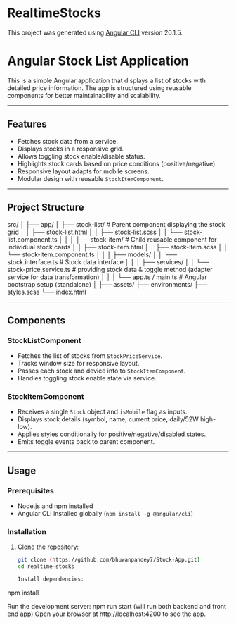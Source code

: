 # RealtimeStocks

This project was generated using [Angular CLI](https://github.com/angular/angular-cli) version 20.1.5.

# Angular Stock List Application

This is a simple Angular application that displays a list of stocks with detailed price information. The app is structured using reusable components for better maintainability and scalability.

---

## Features

- Fetches stock data from a service.
- Displays stocks in a responsive grid.
- Allows toggling stock enable/disable status.
- Highlights stock cards based on price conditions (positive/negative).
- Responsive layout adapts for mobile screens.
- Modular design with reusable `StockItemComponent`.

---

## Project Structure

src/
│
├── app/
│ ├── stock-list/ # Parent component displaying the stock grid
│ │ ├── stock-list.html
│ │ ├── stock-list.scss
│ │ └── stock-list.component.ts
│ │
│ ├── stock-item/ # Child reusable component for individual stock cards
│ │ ├── stock-item.html
│ │ ├── stock-item.scss
│ │ └── stock-item.component.ts
│ │
│ ├── models/
│ │ └── stock.interface.ts # Stock data interface
│ │
│ ├── services/
│ │ └── stock-price.service.ts # providing stock data & toggle method (adapter service for data transformation)
│ │
│ └── app.ts / main.ts # Angular bootstrap setup (standalone)
│
├── assets/
├── environments/
├── styles.scss
└── index.html


---

## Components

### StockListComponent

- Fetches the list of stocks from `StockPriceService`.
- Tracks window size for responsive layout.
- Passes each stock and device info to `StockItemComponent`.
- Handles toggling stock enable state via service.

### StockItemComponent

- Receives a single `Stock` object and `isMobile` flag as inputs.
- Displays stock details (symbol, name, current price, daily/52W high-low).
- Applies styles conditionally for positive/negative/disabled states.
- Emits toggle events back to parent component.

---

## Usage

### Prerequisites

- Node.js and npm installed
- Angular CLI installed globally (`npm install -g @angular/cli`)

### Installation

1. Clone the repository:

   ```bash
   git clone (https://github.com/bhuwanpandey7/Stock-App.git)
   cd realtime-stocks

   Install dependencies:
npm install

Run the development server:
 npm run start (will run both backend and front end app)
 Open your browser at http://localhost:4200 to see the app.